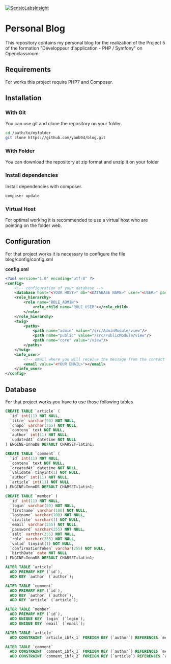 [![SensioLabsInsight](https://insight.sensiolabs.com/projects/83237ba4-5206-480b-80b5-bc85517d2924/mini.png)](https://insight.sensiolabs.com/projects/83237ba4-5206-480b-80b5-bc85517d2924)
# Personal Blog

This repository contains my personal blog for the realization of the Project 5 of the formation "Développeur d'application - PHP / Symfony" on Openclassroom.

## Requirements

For works this project require PHP7 and Composer.

## Installation

### With Git

You can use git and clone the repository on your folder.

```sh
cd /path/to/myfolder
git clone https://github.com/yanb94/blog.git
```  

### With Folder

You can download the repository at zip format and unzip it on your folder

### Install dependencies 

Install dependencies with composer.

```sh
composer update
```

### Virtual Host

For optimal working it is recommended to use a virtual host who are pointing on the folder web.

## Configuration 

For that project works it is necessary to configure the file blog/config/config.xml

**config.xml**
```xml
<?xml version="1.0" encoding="utf-8" ?>
<config>
	<!-- configuration of your database -->
	<database host="<YOUR HOST>" db="<DATABASE NAME>" user="<USER>" password="<PASSWORD>"/>
	<role_hierarchy>
		<role name="ROLE_ADMIN">
			<role_child name="ROLE_USER"></role_child>
		</role>
	</role_hierarchy>
	<twig>
		<paths>
			<path name="admin" value="/src/AdminModule/view"/>
			<path name="public" value="/src/PublicModule/view"/>
			<path name="core" value="/view"/>
		</paths>
	</twig>
	<info_user>
		<!-- email where you will receive the message from the contact form -->
		<email value="<YOUR EMAIL>"></email>
	</info_user>
</config>
```   

## Database 

For that project works you have to use those following tables 

```sql
CREATE TABLE `article` (
  `id` int(11) NOT NULL,
  `titre` varchar(50) NOT NULL,
  `chapo` varchar(255) NOT NULL,
  `contenu` text NOT NULL,
  `author` int(11) NOT NULL,
  `updatedAt` datetime NOT NULL
) ENGINE=InnoDB DEFAULT CHARSET=latin1;

CREATE TABLE `comment` (
  `id` int(11) NOT NULL,
  `contenu` text NOT NULL,
  `createdAt` datetime NOT NULL,
  `validate` tinyint(1) NOT NULL,
  `author` int(11) NOT NULL,
  `article` int(11) NOT NULL
) ENGINE=InnoDB DEFAULT CHARSET=latin1;

CREATE TABLE `member` (
  `id` int(11) NOT NULL,
  `login` varchar(50) NOT NULL,
  `firstname` varchar(100) NOT NULL,
  `lastname` varchar(100) NOT NULL,
  `civilite` varchar(1) NOT NULL,
  `email` varchar(255) NOT NULL,
  `password` varchar(255) NOT NULL,
  `salt` varchar(255) NOT NULL,
  `role` varchar(255) NOT NULL,
  `valid` tinyint(1) NOT NULL,
  `confirmationToken` varchar(255) NOT NULL,
  `birthDate` date NOT NULL
) ENGINE=InnoDB DEFAULT CHARSET=latin1;

ALTER TABLE `article`
  ADD PRIMARY KEY (`id`),
  ADD KEY `author` (`author`);

ALTER TABLE `comment`
  ADD PRIMARY KEY (`id`),
  ADD KEY `author` (`author`),
  ADD KEY `article` (`article`);

ALTER TABLE `member`
  ADD PRIMARY KEY (`id`),
  ADD UNIQUE KEY `login` (`login`),
  ADD UNIQUE KEY `email` (`email`);

ALTER TABLE `article`
  ADD CONSTRAINT `article_ibfk_1` FOREIGN KEY (`author`) REFERENCES `member` (`id`) ON DELETE CASCADE ON UPDATE CASCADE;

ALTER TABLE `comment`
  ADD CONSTRAINT `comment_ibfk_1` FOREIGN KEY (`author`) REFERENCES `member` (`id`) ON DELETE CASCADE ON UPDATE CASCADE,
  ADD CONSTRAINT `comment_ibfk_2` FOREIGN KEY (`article`) REFERENCES `article` (`id`) ON DELETE CASCADE ON UPDATE CASCADE;
```
